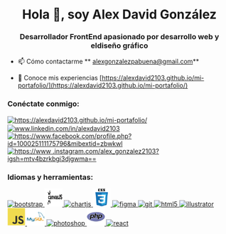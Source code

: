 <h1 align="center">Hola 👋, soy Alex David González</h1>
<h3 align="center">Desarrollador FrontEnd apasionado por desarrollo web y eldiseño gráfico</h3>

- 📫 Cómo contactarme ** alexgonzalezpabuena@gmail.com**

- 📄 Conoce mis experiencias [https://alexdavid2103.github.io/mi-portafolio/](https://alexdavid2103.github.io/mi-portafolio/)

<h3 align=" left">Conéctate conmigo:</h3>
<p align="left">
<a href="https://dev.to/https://alexdavid2103.github.io/mi-portafolio/" target=" en blanco"><img align="center" src="https://raw.githubusercontent.com/rahuldkjain/github-profile-readme-generator/master/src/images/icons/Social/devto.svg" alt=" https://alexdavid2103.github.io/mi-portafolio/" height="30" width="40" /></a>
<a href="https://linkedin.com/in/www.linkedin. com/in/alexdavid2103" target="blank"><img align="center" src="https://raw.githubusercontent.com/rahuldkjain/github-profile-readme-generator/master/src/images/icons/ Social/linked-in-alt.svg" alt="www.linkedin.com/in/alexdavid2103" height="30" width="40" /></a>
<a href="https://fb. com/https://www.facebook.com/profile.php?id=100025111175796&mibextid=zbwkwl" target="blank"><img align="center" src="https://raw.githubusercontent.com/rahuldkjain/ github-profile-readme-generator/master/src/images/icons/Social/facebook.svg" alt="https://www.facebook.com/profile.php?id=100025111175796&mibextid=zbwkwl" height="30" ancho="40" /></a>
<a href="https://instagram.com/https://www.instagram.com/alex_gonzalez2103?igsh=mtv4bzrkbgi3djgwma==" target="blank"><img align="center" src="https://raw.githubusercontent.com/rahuldkjain/github-profile-readme-generator/master/src/images/icons/Social/instagram.svg" alt="https://www .instagram.com/alex_gonzalez2103?igsh=mtv4bzrkbgi3djgwma==" height="30" width="40" /></a>
</p>

<h3 align="left">Idiomas y herramientas:</h3>
<p align="left"> <a href="https://getbootstrap.com" target="_blank" rel="noreferrer"> <img src="https://raw.githubusercontent.com/devicons/devicon /master/icons/bootstrap/bootstrap-plain-wordmark.svg" alt="bootstrap" width="40" height="40"/> </a> <a href="https://canvasjs.com" objetivo ="_blank" rel="noreferrer"> <img src="https://raw.githubusercontent.com/Hardik0307/Hardik0307/master/assets/canvasjs-charts.svg" alt="canvasjs" width="40" height ="40"/> </a> <a href="https://www.chartjs.org" target="_blank" rel="noreferrer"> <img src="https://www.chartjs.org /media/logo-title.svg" alt="chartjs" width="40" height="40"/> </a> <a href="https://www.w3schools.com/css/" target= "_blank" rel="noreferrer"> <img src="https://raw.githubusercontent.com/devicons/devicon/master/icons/css3/css3-original-wordmark.svg" alt="css3" width=" 40" altura="40"/> </a> <a href="https://www.figma.com/" target="_blank" rel="noreferrer"> <img src="https://www .vectorlogo.zone/logos/figma/figma-icon.svg" alt="figma" width="40" height="40"/> </a> <a href="https://git-scm.com /" target="_blank" rel="noreferrer"> <img src="https://www.vectorlogo.zone/logos/git-scm/git-scm-icon.svg" alt="git" width=" 40" altura="40"/> </a> <a href="https://www.w3.org/html/" target="_blank" rel="noreferrer"> <img src="https:/ /raw.githubusercontent.com/devicons/devicon/master/icons/html5/html5-original-wordmark.svg" alt="html5" width="40" height="40"/> </a> <a href= "https://www.adobe.com/in/products/illustrator.html" target="_blank" rel="noreferrer"> <img src="https://www.vectorlogo.zone/logos/adobe_illustrator/adobe_illustrator -icon.svg" alt="illustrator" width="40" height="40"/> </a> <a href="https://developer.mozilla.org/en-US/docs/Web/JavaScript " target="_blank" rel="noreferrer"> <img src="https://raw.githubusercontent.com/devicons/devicon/master/icons/javascript/javascript-original.svg" alt="javascript" width="40" height="40"/> </a> <a href="https://www.mysql.com/" target="_blank" rel="noreferrer"> <img src="https://raw.githubusercontent.com/devicons/devicon/master/icons/mysql/mysql-original-wordmark.svg" alt="mysql" width="40" height="40"/> </a> <a href="https://www.photoshop.com/en" target="_blank" rel="noreferrer"> <img src="https://raw.githubusercontent.com/devicons/devicon /master/icons/photoshop/photoshop-line.svg" alt="photoshop" width="40" height="40"/> </a> <a href="https://www.php.net" objetivo ="_blank" rel="noreferrer"> <img src="https://raw.githubusercontent.com/devicons/devicon/master/icons/php/php-original.svg" alt="php" width="40 " height="40"/> </a> <a href="https://reactjs.org/" target="_blank" rel="noreferrer"> <img src="https://raw.githubusercontent. com/devicons/devicon/master/icons/react/react-original-wordmark.svg" alt="react" width="40" height="40"/> </a> </p>
